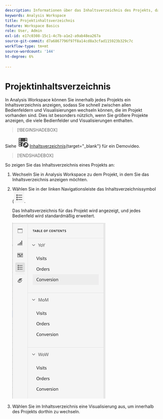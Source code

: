 ```yaml
---
description: Informationen über das Inhaltsverzeichnis des Projekts, das für Projekte verfügbar ist
keywords: Analysis Workspace
title: Projektinhaltsverzeichnis
feature: Workspace Basics
role: User, Admin
exl-id: e17c0308-15c1-4c7b-a1e2-a9ab48ea267a
source-git-commit: d7a6867796f97f8a14cd8a3cfad115923b329c7c
workflow-type: tm+mt
source-wordcount: '144'
ht-degree: 6%

---
```


# Projektinhaltsverzeichnis

In Analysis Workspace können Sie innerhalb jedes Projekts ein Inhaltsverzeichnis anzeigen, sodass Sie schnell zwischen allen Bedienfeldern und Visualisierungen wechseln können, die im Projekt vorhanden sind. Dies ist besonders nützlich, wenn Sie größere Projekte anzeigen, die viele Bedienfelder und Visualisierungen enthalten.

>[!BEGINSHADEBOX]

Siehe ![VideoCheckedOut](/help/assets/icons/VideoCheckedOut.svg) [Inhaltsverzeichnis](https://video.tv.adobe.com/v/35186?quality=12&learn=on&captions=ger){target="_blank"} für ein Demovideo.

>[!ENDSHADEBOX]



So zeigen Sie das Inhaltsverzeichnis eines Projekts an:

1. Wechseln Sie in Analysis Workspace zu dem Projekt, in dem Sie das Inhaltsverzeichnis anzeigen möchten.

1. Wählen Sie in der linken Navigationsleiste das Inhaltsverzeichnissymbol (![) ](assets/toc-icon.png).

   Das Inhaltsverzeichnis für das Projekt wird angezeigt, und jedes Bedienfeld wird standardmäßig erweitert.

   ![Projekt-Inhaltsverzeichnis erweitert](assets/project-toc-expanded.png)

1. Wählen Sie im Inhaltsverzeichnis eine Visualisierung aus, um innerhalb des Projekts dorthin zu wechseln.
